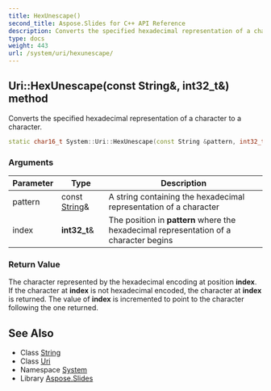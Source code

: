 ```yaml
---
title: HexUnescape()
second_title: Aspose.Slides for C++ API Reference
description: Converts the specified hexadecimal representation of a character to a character.
type: docs
weight: 443
url: /system/uri/hexunescape/
---
```

## Uri::HexUnescape(const String\&, int32_t\&) method


Converts the specified hexadecimal representation of a character to a character.

```cpp
static char16_t System::Uri::HexUnescape(const String &pattern, int32_t &index)
```


### Arguments

| Parameter | Type | Description |
| --- | --- | --- |
| pattern | const [String](../../string/)\& | A string containing the hexadecimal representation of a character |
| index | **int32_t**\& | The position in **pattern** where the hexadecimal representation of a character begins |

### Return Value

The character represented by the hexadecimal encoding at position **index**. If the character at **index** is not hexadecimal encoded, the character at **index** is returned. The value of **index** is incremented to point to the character following the one returned.

## See Also

* Class [String](../../string/)
* Class [Uri](../)
* Namespace [System](../../)
* Library [Aspose.Slides](../../../)